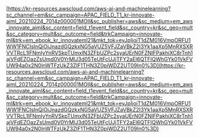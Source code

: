 [https://kr-resources.awscloud.com/aws-ai-and-machinelearning?sc_channel=em&sc_campaign=APAC_FIELD_T1_kr-innovate-aiml_20210224_7014z000001MOIl&sc_publisher=aws&sc_medium=em_aws_innovate_aiml&sc_content=field_t1event_field&sc_country=kr&sc_geo=mult&sc_category=mult&sc_outcome=field&trkCampaign=innovate-ml&trk=em_ebook_kr_innovateml21&mkt_tok=eyJpIjoiT1dZM016VmpORFU1WW1FNCIsInQiOiJnazdGQzkxNG5aVUZ5VFJZaVBkZ2I3Yk1aaXp5MnRXSXRVVTRcL1lFNmIyYnRVSkpTUmxlN3ZFbUZPc2syaUErN0FZNlFPakhiXC8rTnh1ajVFdEZOazZsUmd0V0YrMlJ3d05TeUtFcUJjTFY2aEl6QTFIQWhGYk01VkFVUW94a0x2N0lnWTFzUkZ3ZlF1THN3Z0piWDZ2UT09In0%3D](https://kr-resources.awscloud.com/aws-ai-and-machinelearning?sc_channel=em&sc_campaign=APAC_FIELD_T1_kr-innovate-aiml_20210224_7014z000001MOIl&sc_publisher=aws&sc_medium=em_aws_innovate_aiml&sc_content=field_t1event_field&sc_country=kr&sc_geo=mult&sc_category=mult&sc_outcome=field&trkCampaign=innovate-ml&trk=em_ebook_kr_innovateml21&mkt_tok=eyJpIjoiT1dZM016VmpORFU1WW1FNCIsInQiOiJnazdGQzkxNG5aVUZ5VFJZaVBkZ2I3Yk1aaXp5MnRXSXRVVTRcL1lFNmIyYnRVSkpTUmxlN3ZFbUZPc2syaUErN0FZNlFPakhiXC8rTnh1ajVFdEZOazZsUmd0V0YrMlJ3d05TeUtFcUJjTFY2aEl6QTFIQWhGYk01VkFVUW94a0x2N0lnWTFzUkZ3ZlF1THN3Z0piWDZ2UT09In0%3D)

